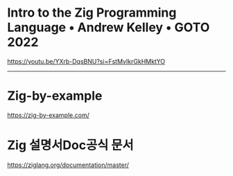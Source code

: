 # Intro to the Zig Programming Language • Andrew Kelley • GOTO 2022 

https://youtu.be/YXrb-DqsBNU?si=FstMvIkrGkHMktYO

<hr>

# Zig-by-example

https://zig-by-example.com/


# Zig 설명서Doc공식 문서

https://ziglang.org/documentation/master/
